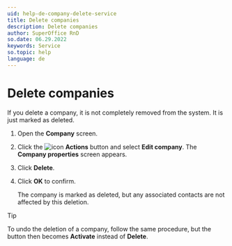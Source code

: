 ```yaml
---
uid: help-de-company-delete-service
title: Delete companies
description: Delete companies
author: SuperOffice RnD
so.date: 06.29.2022
keywords: Service
so.topic: help
language: de
---
```


# Delete companies

If you delete a company, it is not completely removed from the system. It is just marked as deleted.

1. Open the **Company** screen.
2. Click the ![icon][img1] **Actions** button and select **Edit company**. The **Company properties** screen appears.
3. Click **Delete**.
4. Click **OK** to confirm.

    The company is marked as deleted, but any associated contacts are not affected by this deletion.

> [!TIP]
> To undo the deletion of a company, follow the same procedure, but the button then becomes **Activate** instead of **Delete**.

<!-- Referenced links -->

<!-- Referenced images -->
[img1]: ../../../../media/icons/btn-menu.png

